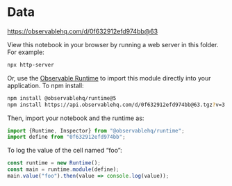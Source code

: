 # Data

https://observablehq.com/d/0f632912efd974bb@63

View this notebook in your browser by running a web server in this folder. For
example:

~~~sh
npx http-server
~~~

Or, use the [Observable Runtime](https://github.com/observablehq/runtime) to
import this module directly into your application. To npm install:

~~~sh
npm install @observablehq/runtime@5
npm install https://api.observablehq.com/d/0f632912efd974bb@63.tgz?v=3
~~~

Then, import your notebook and the runtime as:

~~~js
import {Runtime, Inspector} from "@observablehq/runtime";
import define from "0f632912efd974bb";
~~~

To log the value of the cell named “foo”:

~~~js
const runtime = new Runtime();
const main = runtime.module(define);
main.value("foo").then(value => console.log(value));
~~~
